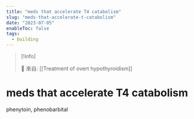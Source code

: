 ```yaml
---
title: "meds that accelerate T4 catabolism"
slug: "meds-that-accelerate-t-catabolism"
date: "2023-07-05"
enableToc: false
tags:
  - building
---
```


> [!info]
>
> 🌱 來自: [[Treatment of overt hypothyroidism]]

# meds that accelerate T4 catabolism

phenytoin, phenobarbital
